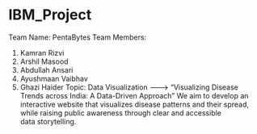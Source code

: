 # IBM_Project
Team Name: PentaBytes
Team Members: 
1. Kamran Rizvi
2. Arshil Masood
3. Abdullah Ansari
4. Ayushmaan Vaibhav
5. Ghazi Haider
Topic: 
Data Visualization ---> “Visualizing Disease Trends across India: A Data-Driven Approach” 
We aim to develop an interactive website that visualizes disease patterns and their spread, while raising public awareness through clear and accessible data storytelling.
